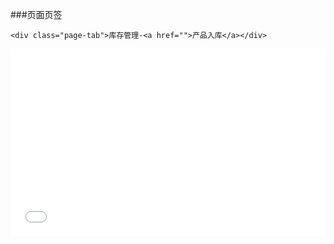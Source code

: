 ###页面页签
```
<div class="page-tab">库存管理-<a href="">产品入库</a></div>
```

<iframe width="100%" height="300" src="//jsrun.net/GFqKp/embedded/all/light/" allowfullscreen="allowfullscreen" frameborder="0"></iframe>
